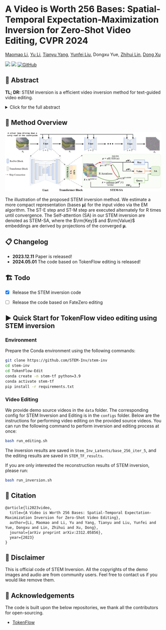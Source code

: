 # A Video is Worth 256 Bases: Spatial-Temporal Expectation-Maximization Inversion for Zero-Shot Video Editing, CVPR 2024

[Maomao Li](https://scholar.google.com/citations?user=ym_t6QYAAAAJ&hl=en&oi=ao), 
[Yu Li](https://yu-li.github.io/), 
[Tianyu Yang](https://tianyu-yang.com), 
[Yunfei Liu](https://scholar.google.com/citations?user=B1Z1vTMAAAAJ&hl=zh-CN), 
Dongxu Yue, 
[Zhihui Lin](https://scholar.google.com.hk/citations?hl=zh-CN&user=t4et8FEAAAAJ), 
[Dong Xu](https://scholar.google.com/citations?user=7Hdu5k4AAAAJ&hl=en&oi=ao)


<a href='https://arxiv.org/abs/2310.15081'><img src='https://img.shields.io/badge/ArXiv-2312.05856-red'></a> 
<a href='https://stem-inv.github.io/page/'><img src='https://img.shields.io/badge/Project-Page-Green'></a>
[![GitHub](https://img.shields.io/github/stars/STEM-Inv/stem-inv?style=social)](https://github.com/STEM-Inv/stem-inv)




## 🦴 Abstract
<b>TL; DR:</b> STEM inversion is a efficient video inversion method for text-guided video editing.

<details><summary>Click for the full abstract</summary>

> We present a video inversion approach for zero-shot video editing, which aims to model the input video with low-rank representation during the inversion process. The existing video editing methods usually apply the typical 2D DDIM inversion or naive spatial-temporal DDIM inversion before editing, which leverages time-varying representation for each frame to derive noisy latent. Unlike most existing approaches, we propose a Spatial-Temporal Expectation-Maximization (STEM) inversion, which formulates the dense video feature under an expectation-maximization manner and iteratively estimates a more compact basis set to represent the whole video. Each frame applies the fixed and global representation for inversion, which is more friendly for temporal consistency during reconstruction and editing. Extensive qualitative and quantitative experiments demonstrate that our STEM inversion can achieve consistent improvement on two state-of-the-art video editing methods.
</details>

## 🚀 Method Overview
<div align="center">
    <img src='images/STEM_DDIM_inv.png'/>
</div>

The illustration of the proposed STEM inversion method. We estimate a more compact representation (bases $\mathbf{\mu}$) for the input video via the EM algorithm. The ST-E step and ST-M step are executed alternately for R times until convergence. The Self-attention (SA) in our STEM inversion are denoted as STEM-SA, where the $\rm{Key}$ and $\rm{Value}$ embeddings are  derived by projections of the converged $\mathbf{\mu}$.

## 📋 Changelog

- **2023.12.11** Paper is released! 
- **2024.05.01** The code based on TokenFlow editing is released!

## 🏗️ Todo

- [x] Release the STEM inversion code
- [ ] Release the code based on FateZero editing


## ▶️ Quick Start for TokenFlow video editing using STEM inversion
### Environment
Prepare the Conda environment using the following commands:
```bash
git clone https://github.com/STEM-Inv/stem-inv
cd stem-inv
cd TokenFlow-Edit
conda create -n stem-tf python=3.9
conda activate stem-tf
pip install -r requirements.txt
```


### Video Editing
We provide demo source videos in the ```data``` folder. 
The corresponding config for STEM Inversion and Editing is in the ```configs``` folder. 
Below are the instructions for performing video editing on the provided source videos. 
You can run the following command to perform inversion and editing process at once:
```bash
bash run_editing.sh
```
The inversion results are saved in ```Stem_Inv_Latents/base_256_iter_5```, and the editing results are saved in ```STEM_TF_results```.



If you are only interested the reconstruction results of STEM inversion, please run:
```bash
bash run_inversion.sh
```



## 📎 Citation 

```
@article{li2023video,
  title={A Video is Worth 256 Bases: Spatial-Temporal Expectation-Maximization Inversion for Zero-Shot Video Editing},
  author={Li, Maomao and Li, Yu and Yang, Tianyu and Liu, Yunfei and Yue, Dongxu and Lin, Zhihui and Xu, Dong},
  journal={arXiv preprint arXiv:2312.05856},
  year={2023}
}
``` 



## 📣 Disclaimer

This is official code of STEM Inversion.
All the copyrights of the demo images and audio are from community users. 
Feel free to contact us if you would like remove them.



## 💞 Acknowledgements
The code is built upon the below repositories, we thank all the contributors for open-sourcing.
* [TokenFlow](https://github.com/omerbt/TokenFlow)



